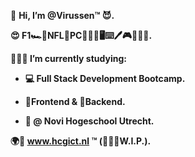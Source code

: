 👋 <b>Hi, I’m @Virussen™️ 😈.

😍 F1🏎️🏁NFL🏈PC👷🏻‍♂️🖥⌨️🖊️🎮👂🏻🎶.

👨🏼‍🎓 I’m currently studying:
 - 💻 Full Stack Development Bootcamp.

 - 🔼Frontend & 🔽Backend. 
 - 🏦 @ Novi Hogeschool Utrecht.
 
🌍🔗 www.hcgict.nl ™️ (👷🏻‍♂️W.I.P.).</b>
<!---
Virussen/Virussen is a ✨ special ✨ repository because its `README.md` (this file) appears on your GitHub profile.
You can click the Preview link to take a look at your changes.
--->
